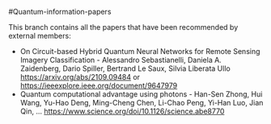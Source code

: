 #Quantum-information-papers

This branch contains all the papers that have been recommended by external members:

- On Circuit-based Hybrid Quantum Neural Networks for Remote Sensing Imagery Classification - Alessandro Sebastianelli, Daniela A. Zaidenberg, Dario Spiller, Bertrand Le Saux, Silvia Liberata Ullo 
https://arxiv.org/abs/2109.09484 or https://ieeexplore.ieee.org/document/9647979
- Quantum computational advantage using photons - Han-Sen Zhong, Hui Wang, Yu-Hao Deng, Ming-Cheng Chen, Li-Chao Peng, Yi-Han Luo, Jian Qin, ... 
https://www.science.org/doi/10.1126/science.abe8770
